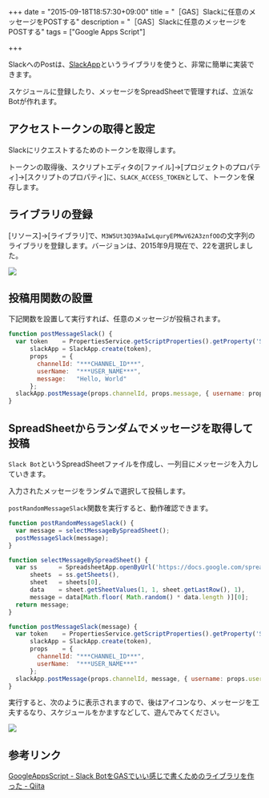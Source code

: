 +++
date = "2015-09-18T18:57:30+09:00"
title = "［GAS］Slackに任意のメッセージをPOSTする"
description = "［GAS］Slackに任意のメッセージをPOSTする"
tags = ["Google Apps Script"]

+++

SlackへのPostは、[SlackApp](https://github.com/soundTricker/SlackApp)というライブラリを使うと、非常に簡単に実装できます。

スケジュールに登録したり、メッセージをSpreadSheetで管理すれば、立派なBotが作れます。

## アクセストークンの取得と設定

Slackにリクエストするためのトークンを取得します。

トークンの取得後、スクリプトエディタの[ファイル]→[プロジェクトのプロパティ]→[スクリプトのプロパティ]に、`SLACK_ACCESS_TOKEN`として、トークンを保存します。

## ライブラリの登録

[リソース]→[ライブラリ]で、`M3W5Ut3Q39AaIwLquryEPMwV62A3znfOO`の文字列のライブラリを登録します。バージョンは、2015年9月現在で、22を選択しました。

![](https://i.gyazo.com/e70cabe42541d57605cf9a21e3e7e6f4.png)

## 投稿用関数の設置

下記関数を設置して実行すれば、任意のメッセージが投稿されます。

```javascript
function postMessageSlack() {
  var token    = PropertiesService.getScriptProperties().getProperty('SLACK_ACCESS_TOKEN'),
      slackApp = SlackApp.create(token),
      props    = {
        channelId: "***CHANNEL_ID***",
        userName:  "***USER_NAME***",
        message:   "Hello, World"
      };
  slackApp.postMessage(props.channelId, props.message, { username: props.userName });
}
```

## SpreadSheetからランダムでメッセージを取得して投稿

`Slack Bot`というSpreadSheetファイルを作成し、一列目にメッセージを入力していきます。

入力されたメッセージをランダムで選択して投稿します。

`postRandomMessageSlack`関数を実行すると、動作確認できます。

```javascript
function postRandomMessageSlack() {
  var message = selectMessageBySpreadSheet();
  postMessageSlack(message);
}

function selectMessageBySpreadSheet() {
  var ss      = SpreadsheetApp.openByUrl('https://docs.google.com/spreadsheets/d/****ID****/edit'),
      sheets  = ss.getSheets(),
      sheet   = sheets[0],
      data    = sheet.getSheetValues(1, 1, sheet.getLastRow(), 1),
      message = data[Math.floor( Math.random() * data.length )][0];
  return message;
}

function postMessageSlack(message) {
  var token    = PropertiesService.getScriptProperties().getProperty('SLACK_ACCESS_TOKEN'),
      slackApp = SlackApp.create(token),
      props    = {
        channelId: "***CHANNEL_ID***",
        userName:  "***USER_NAME***"
      };
  slackApp.postMessage(props.channelId, message, { username: props.userName });
}
```

実行すると、次のように表示されますので、後はアイコンなり、メッセージを工夫するなり、スケジュールをかますなどして、遊んでみてください。

![](https://i.gyazo.com/da05a644bf7194785adb28c66b0579f2.png)

## 参考リンク

[GoogleAppsScript - Slack BotをGASでいい感じで書くためのライブラリを作った - Qiita](http://qiita.com/soundTricker/items/43267609a870fc9c7453)

